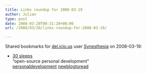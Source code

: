 ```yaml
---
title: Links roundup for 2008-03-19
author: Julian
type: post
date: 2008-03-20T00:31:20+00:00
url: /2008/03/20/links-roundup-for-2008-03-19/

---
```

Shared bookmarks for [del.icio.us][1] user [Synesthesia][2] on 2008-03-19:

  * [30 sleeps][3]  
    &#8220;open-source personal development&#8221;   
    [personaldevelopment][4] [newblogtoread][5]

 [1]: https://del.icio.us/
 [2]: https://del.icio.us/synesthesia
 [3]: https://30sleeps.com/blog
 [4]: https://del.icio.us/synesthesia/personaldevelopment
 [5]: https://del.icio.us/synesthesia/newblogtoread